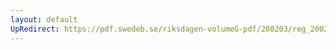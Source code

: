 ```yaml
---
layout: default
UpRedirect: https://pdf.swedeb.se/riksdagen-volumeG-pdf/200203/reg_200203/reg_200203_0060.pdf
---
```

